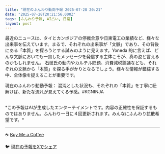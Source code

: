 ```yaml
---
title: "現在のふんわり動向予報 2025-07-28 20:21"
date: "2025-07-28T20:21:56.000Z"
tags: [ふんわり予報, AI占い, 日常]
layout: post
---
```


最近のニュースは、タイとカンボジアの停戦合意や日東電工の業績など、様々な出来事を伝えています。まるで、それぞれの出来事が「文脈」であり、その背後にある「本質」を探ろうとする試みのように見えます。Yoneda 的に言えば、どんな文脈においても一貫したメッセージを発信する主体こそが、真の姿と言えるのかもしれません。  石破氏の動向やカルテル問題、消費減税論議なども、それぞれの文脈から「本質」を探る手がかりとなるでしょう。様々な情報が錯綜する中、全体像を捉えることが重要です。

現在のふんわり動動予報：
混沌とした状況も、それぞれの「本質」を丁寧に紐解けば、新たな流れが見えてくる予感。#KGNINJA

<br>
*この予報はAIが生成したエンターテイメントです。内容の正確性を保証するものではありません。ふんわり一日に４回更新されます。みんなにふんわり拡散希望です。*

---
☕️ [Buy Me a Coffee](https://www.buymeacoffee.com/kgninja)

🐦 [現在の予報をXでシェア](https://twitter.com/intent/tweet?text=%E7%8F%BE%E5%9C%A8%E3%81%AE%E3%81%B5%E3%82%93%E3%82%8F%E3%82%8A%E4%BA%88%E5%A0%B1%3A%20%E3%80%8C%E6%9C%80%E8%BF%91%E3%81%AE%E3%83%8B%E3%83%A5%E3%83%BC%E3%82%B9%E3%81%AF%E3%80%81%E3%82%BF%E3%82%A4%E3%81%A8%E3%82%AB%E3%83%B3%E3%83%9C%E3%82%B8%E3%82%A2%E3%81%AE%E5%81%9C%E6%88%A6%E5%90%88%E6%84%8F%E3%82%84%E6%97%A5%E6%9D%B1%E9%9B%BB%E5%B7%A5%E3%81%AE%E6%A5%AD%E7%B8%BE%E3%81%AA%E3%81%A9%E3%80%81%E6%A7%98%E3%80%85%E3%81%AA%E5%87%BA%E6%9D%A5%E4%BA%8B%E3%82%92%E4%BC%9D%E3%81%88%E3%81%A6%E3%81%84%E3%81%BE%E3%81%99%E3%80%82%E3%80%8D%23KGNINJA%20%E7%B6%9A%E3%81%8D%E3%81%AF%E3%83%96%E3%83%AD%E3%82%B0%E3%81%A7%EF%BC%81%F0%9F%91%87&url=https%3A%2F%2Fkg-ninja.github.io%2FFunwariyoso%2F)
